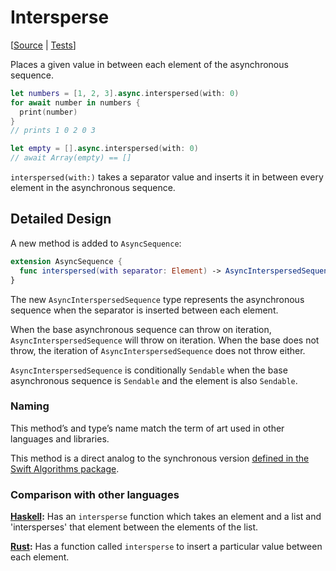 # Intersperse

[[Source](https://github.com/apple/swift-async-algorithms/blob/main/Sources/AsyncAlgorithms/AsyncInterspersedSequence.swift) | 
 [Tests](https://github.com/apple/swift-async-algorithms/blob/main/Tests/AsyncAlgorithmsTests/TestInterspersed.swift)]

Places a given value in between each element of the asynchronous sequence.

```swift
let numbers = [1, 2, 3].async.interspersed(with: 0)
for await number in numbers {
  print(number)
}
// prints 1 0 2 0 3

let empty = [].async.interspersed(with: 0)
// await Array(empty) == []
```

`interspersed(with:)` takes a separator value and inserts it in between every
element in the asynchronous sequence.

## Detailed Design

A new method is added to `AsyncSequence`:

```swift
extension AsyncSequence {
  func interspersed(with separator: Element) -> AsyncInterspersedSequence<Self>
}
```

The new `AsyncInterspersedSequence` type represents the asynchronous sequence 
when the separator is inserted between each element. 

When the base asynchronous sequence can throw on iteration, `AsyncInterspersedSequence`
will throw on iteration. When the base does not throw, the iteration of 
`AsyncInterspersedSequence` does not throw either.

`AsyncInterspersedSequence` is conditionally `Sendable` when the base asynchronous
sequence is `Sendable` and the element is also `Sendable`.

### Naming

This method’s and type’s name match the term of art used in other languages
and libraries.

This method is a direct analog to the synchronous version [defined in the Swift Algorithms package](https://github.com/apple/swift-algorithms/blob/main/Guides/Intersperse.md).

### Comparison with other languages

**[Haskell][Haskell]:** Has an `intersperse` function which takes an element
and a list and 'intersperses' that element between the elements of the list.

**[Rust][Rust]:** Has a function called `intersperse` to insert a particular
value between each element. 

<!-- Link references for other languages -->

[Haskell]: https://hackage.haskell.org/package/base-4.14.0.0/docs/Data-List.html#v:intersperse
[Rust]: https://docs.rs/itertools/0.9.0/itertools/trait.Itertools.html#method.intersperse
